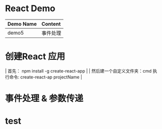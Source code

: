 # React Demo

| Demo Name | Content |
| :-------- | :------ |
| demo5	| 事件处理 |

# 创建React 应用
| 首先： npm install -g create-react-app |
| 然后建一个自定义文件夹：cmd 执行命令:  create-react-ap  projectName |

# 事件处理 & 参数传递

# test